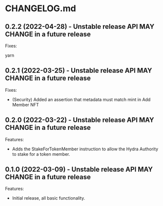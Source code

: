 # CHANGELOG.md

## 0.2.2 (2022-04-28) - Unstable release API MAY CHANGE in a future release

Fixes:

yarn
## 0.2.1 (2022-03-25) - Unstable release API MAY CHANGE in a future release

Fixes:

- (Security) Added an assertion that metadata must match mint in Add Member NFT

## 0.2.0 (2022-03-22) - Unstable release API MAY CHANGE in a future release

Features:

- Adds the StakeForTokenMember instruction to allow the Hydra Authority to stake for a token member.

## 0.1.0 (2022-03-09) - Unstable release API MAY CHANGE in a future release

Features:

- Initial release, all basic functionality.
